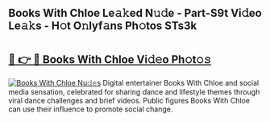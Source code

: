 ## Books With Chloe Le𝚊𝚔ed N𝚞𝚍e - Part-S9t Vi𝚍eo Le𝚊𝚔s - H𝚘t O𝚗lyf𝚊ns Ph𝚘tos STs3k

# <h2><a href="http://hf0iu5m.feru.top/?c=Books+With+Chloe">🔗 👉 🔴 Books With Chloe Vi𝚍𝚎o Ph𝚘t𝚘𝚜</a></h2>

[![Books With Chloe Nu𝚍𝚎s](https://i.imgur.com/0TWrTi3.gif)](http://hf0iu5m.feru.top/?c=Books+With+Chloe)
Digital entertainer Books With Chloe and social media sensation, celebrated for sharing dance and lifestyle themes through viral dance challenges and brief videos. Public figures Books With Chloe can use their influence to promote social change. 
